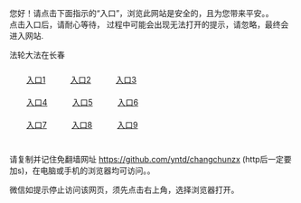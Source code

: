 您好！请点击下面指示的“入口”，浏览此网站是安全的，且为您带来平安。。 <br/>
点击入口后，请耐心等待， 过程中可能会出现无法打开的提示，请忽略，最终会进入网站. </br>

法轮大法在长春<br/>
<div style="padding:10px"><a style="margin:20px" target="_blank" href="https://d19s1zittf1mwa.cloudfront.net/2Qpsp?utjdmhc" id="ccLink1" rel="nofollow">入口1</a> <a target="_blank" style="margin:20px" href="https://d3tso4fe82qsms.cloudfront.net/2Qpsp?rfbhw" id="ccLink2" rel="nofollow">入口2</a> <a style="margin:20px" target="_blank" href="https://dnk0ghsqg3pe0.cloudfront.net/2Qpsp?rzvtulb" id="ccLink3" rel="nofollow">入口3</a></div>

<div style="padding:10px" ><a style="margin:20px" target="_blank" href="https://d19s1zittf1mwa.cloudfront.net/2Qpsp?utjdmhc" id="ccLink4" rel="nofollow">入口4</a> <a style="margin:20px" href="https://d3tso4fe82qsms.cloudfront.net/2Qpsp?rfbhw" target="_blank" id="ccLink5" rel="nofollow">入口5</a> <a style="margin:20px" href="https://dnk0ghsqg3pe0.cloudfront.net/2Qpsp?rzvtulb" target="_blank" id="ccLink6" rel="nofollow">入口6</a></div>

<div style="padding:10px"><a style="margin:20px" target="_blank" href="https://d19s1zittf1mwa.cloudfront.net/2Qpsp?utjdmhc" id="ccLink7" rel="nofollow">入口7</a> <a style="margin:20px" href="https://d3tso4fe82qsms.cloudfront.net/2Qpsp?rfbhw" target="_blank" id="ccLink8" rel="nofollow">入口8</a> <a style="margin:20px" target="_blank" href="https://dnk0ghsqg3pe0.cloudfront.net/2Qpsp?rzvtulb" id="ccLink9" rel="nofollow">入口9</a></div>

<br/>



请复制并记住免翻墙网址 https://github.com/yntd/changchunzx (http后一定要加s)，在电脑或手机的浏览器均可访问。。<br/>

微信如提示停止访问该网页，须先点击右上角，选择浏览器打开。
